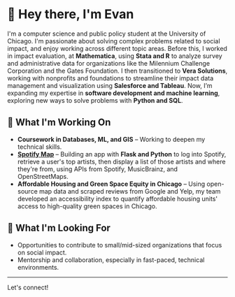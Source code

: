 # 👋 Hey there, I'm Evan
I'm a computer science and public policy student at the University of Chicago. I'm passionate about solving complex problems related to social impact, and enjoy working across different topic areas. Before this, I worked in impact evaluation, at **Mathematica**, using **Stata and R** to analyze survey and administrative data for organizations like the Milennium Challenge Corporation and the Gates Foundation. I then transitioned to **Vera Solutions**, working with nonprofits and foundations to streamline their impact data management and visualization using **Salesforce and Tableau**. Now, I’m expanding my expertise in **software development and machine learning**, exploring new ways to solve problems with **Python and SQL**.

## 🚀 What I'm Working On  
- **Coursework in Databases, ML, and GIS** – Working to deepen my technical skills.
- [**Spotify Map**](https://github.com/evanfantozzi/spotify_map) – Building an app with **Flask and Python** to log into Spotify, retrieve a user's top artists, then display a list of those artists and where they're from, using APIs from Spotify, MusicBrainz, and OpenStreetMaps.
- **Affordable Housing and Green Space Equity in Chicago** – Using open-source map data and scraped reviews from Google and Yelp, my team developed an accessibility index to quantify affordable housing units' access to high-quality green spaces in Chicago. 

## 🌱 What I'm Looking For  
- Opportunities to contribute to small/mid-sized organizations that focus on social impact.  
- Mentorship and collaboration, especially in fast-paced, technical environments.  

---

Let's connect!   
